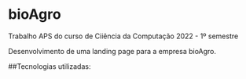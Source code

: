 <h1>bioAgro</h1>

Trabalho APS do curso de Ciiência da Computação 2022 - 1º semestre<br>

Desenvolvimento de uma landing page para a empresa bioAgro.<br>

##Tecnologias utilizadas:

